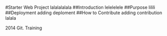 #Starter Web Project
lalalalalala
##Introduction
lelelelele
##Purpose
lilili
##Deployment
adding deploment
##How to Contribute
adding contribution lalala

2014 Git.   Training
